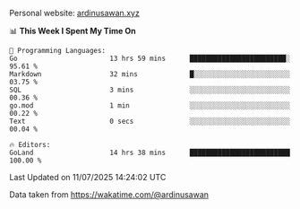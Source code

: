 Personal website: [ardinusawan.xyz](https://ardinusawan.xyz)

<!--START_SECTION:waka-->
📊 **This Week I Spent My Time On** 

```text
💬 Programming Languages: 
Go                       13 hrs 59 mins      ████████████████████████░   95.61 % 
Markdown                 32 mins             █░░░░░░░░░░░░░░░░░░░░░░░░   03.75 % 
SQL                      3 mins              ░░░░░░░░░░░░░░░░░░░░░░░░░   00.36 % 
go.mod                   1 min               ░░░░░░░░░░░░░░░░░░░░░░░░░   00.22 % 
Text                     0 secs              ░░░░░░░░░░░░░░░░░░░░░░░░░   00.04 % 

🔥 Editors: 
GoLand                   14 hrs 38 mins      █████████████████████████   100.00 % 
```


 Last Updated on 11/07/2025 14:24:02 UTC
<!--END_SECTION:waka-->
Data taken from https://wakatime.com/@ardinusawan
